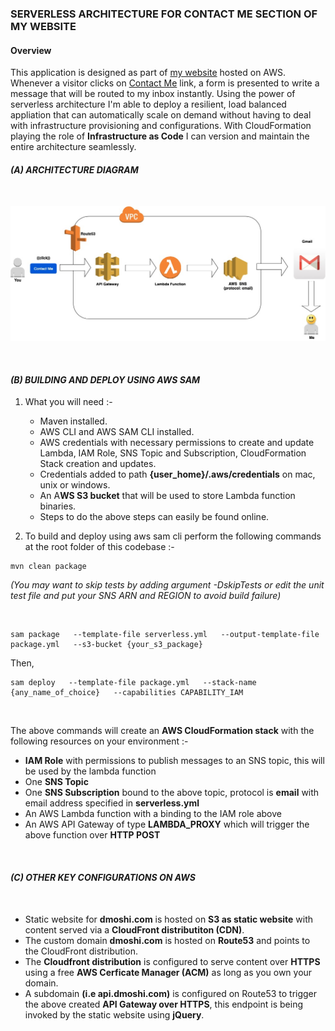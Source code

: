 
### SERVERLESS ARCHITECTURE FOR CONTACT ME SECTION OF MY WEBSITE

#### Overview

This application is designed as part of [my website](https://dmoshi.com) hosted on AWS. Whenever a visitor clicks on [Contact Me](https://dmoshi.com/#contact) link, a form is presented to write a message that will be routed to my inbox instantly. Using the power of serverless architecture I'm able to deploy a resilient, load balanced appliation that can automatically scale on demand without having to deal with infrastructure provisioning and configurations. With CloudFormation playing the role of __Infrastructure as Code__ I can version and maintain the entire architecture seamlessly. 

#### _(A) ARCHITECTURE DIAGRAM_

<br>

![architecture](https://raw.githubusercontent.com/dmoshi/serverless/master/dmoshi.com.contactme.lambda/src/main/resources/architecture_contactme_transparent.jpg "architecture")

<br>

#### _(B) BUILDING AND DEPLOY USING AWS SAM_

1. What you will need :- 

   * Maven installed.
   * AWS CLI and AWS SAM CLI installed.
   * AWS credentials with necessary permissions to create and update Lambda, IAM Role, SNS Topic and Subscription, CloudFormation Stack creation and updates. 
   * Credentials added to path **{user_home}/.aws/credentials** on mac, unix or windows. 
   * An A**WS S3 bucket** that will be used to store Lambda function binaries. 
   * Steps to do the above steps can easily be found online.
 
 2. To build and deploy using aws sam cli perform the following commands at the root folder of this codebase :- 
 
   ~~~
   mvn clean package
   ~~~
   _(You may want to skip tests by adding argument -DskipTests or edit the unit test file and put your SNS ARN and REGION to avoid build failure)_ 
  
  <br>
 
   ~~~
   sam package   --template-file serverless.yml   --output-template-file package.yml   --s3-bucket {your_s3_package} 
   ~~~
   
   Then,
   
   ~~~
   sam deploy   --template-file package.yml   --stack-name {any_name_of_choice}   --capabilities CAPABILITY_IAM
   ~~~

<br>

The above commands will create an **AWS CloudFormation stack** with the following resources on your environment :- 

* **IAM Role** with permissions to publish messages to an SNS topic, this will be used by the lambda function
* One **SNS Topic**
* One **SNS Subscription** bound to the above topic, protocol is __email__ with email address specified in **serverless.yml** 
* An AWS Lambda function with a binding to the IAM role above
* An AWS API Gateway of type **LAMBDA_PROXY** which will trigger the above function over **HTTP POST** 


<br>

#### _(C) OTHER KEY CONFIGURATIONS ON AWS_ 

<br>

* Static website for **dmoshi.com** is hosted on **S3 as static website** with content served via a **CloudFront distributiton (CDN)**.
* The custom domain **dmoshi.com** is hosted on **Route53** and points to the CloudFront distribution.
* The **Cloudfront distribution** is configured to serve content over **HTTPS** using a free **AWS Cerficate Manager (ACM)** as long as you own your domain.
* A subdomain **(i.e api.dmoshi.com)** is configured on Route53 to trigger the above created **API Gateway over HTTPS**, this endpoint is being invoked by the static website using **jQuery**. 

<br>





